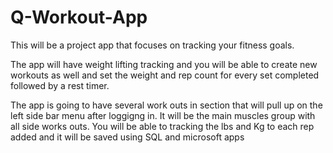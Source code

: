 # Q-Workout-App

This will be a project app that focuses on tracking your fitness goals.

The app will have weight lifting tracking and you will be able to create new workouts as well and set  the weight and rep count for every set completed followed by a rest timer.

The app is going to have several work outs in section that will pull up on the left side bar menu after loggigng in. It will be the main muscles group with all side works outs. You will be able to tracking the lbs and Kg to each rep added and it will be saved using SQL and microsoft apps
